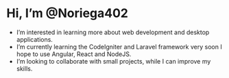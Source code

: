  # Hi, I’m @Noriega402
 - I’m interested in learning more about web development and desktop applications.
 - I’m currently learning the CodeIgniter and Laravel framework very soon I hope to use Angular, React and NodeJS.
 - I’m looking to collaborate with small projects, while I can improve my skills.
